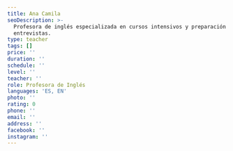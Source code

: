 ```yaml
---
title: Ana Camila
seoDescription: >-
  Profesora de inglés especializada en cursos intensivos y preparación de
  entrevistas.
type: teacher
tags: []
price: ''
duration: ''
schedule: ''
level: ''
teacher: ''
role: Profesora de Inglés
languages: 'ES, EN'
photo: ''
rating: 0
phone: ''
email: ''
address: ''
facebook: ''
instagram: ''
---
```


